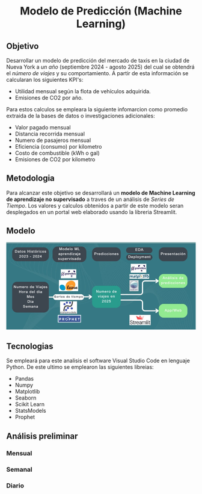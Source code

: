 <h1 align='center'>
<b>Modelo de Predicción (Machine Learning)</b>
</h1>
<p align="center">

## Objetivo
Desarrollar un modelo de predicción del mercado de taxis en la ciudad de Nueva York a *un año* (septiembre 2024 - agosto 2025) del cual se obtendrá el *número de viajes* y su comportamiento. A partir de esta información se calcularan los siguientes KPI's:<br>

  - Utilidad mensual según la flota de vehículos adquirida.
  - Emisiones de CO2 por año. <br>
  
Para estos calculos se empleara la siguiente infomarcion como promedio extraida de la bases de datos o investigaciones adicionales:<br>

  - Valor pagado mensual
  - Distancia recorrida mensual
  - Numero de pasajeros mensual
  - Eficiencia (consumo) por kilometro
  - Costo de combustible (kWh o gal)
  - Emisiones de CO2 por kilometro<br>

## Metodologia
Para alcanzar este objetivo se desarrollará un **modelo de Machine Learning de aprendizaje no supervisado** a traves de un análisis de *Series de Tiempo*. Los valores y calculos obtenidos a partir de este modelo seran desplegados en un portal web elaborado usando la libreria Streamlit.

## Modelo
![modelo_ML](/imagenes/modelo_ML.jpg)

## Tecnologias

Se empleará para este analisis el software Visual Studio Code en lenguaje Python. De este ultimo se emplearon las siguientes libreias: <br>

- Pandas
- Numpy
- Matplotlib
- Seaborn
- Scikit Learn
- StatsModels
- Prophet

## Análisis preliminar

### Mensual

### Semanal

### Diario
